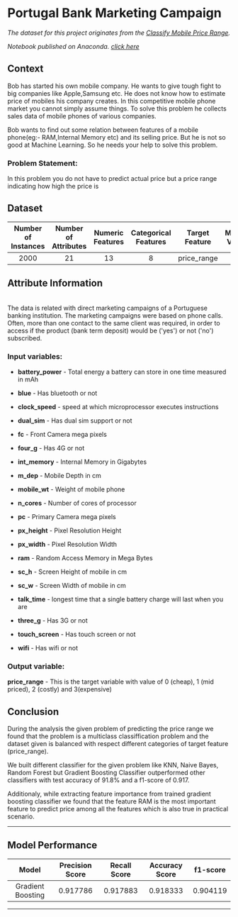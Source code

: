 # Portugal Bank Marketing Campaign

*The dataset for this project originates from the [Classify Mobile Price Range](https://www.kaggle.com/iabhishekofficial/mobile-price-classification).*

*Notebook published on Anaconda. [click here](https://anaconda.org/arun2728/mobilepriceclassification/notebook)*

## Context
Bob has started his own mobile company. He wants to give tough fight to big companies like Apple,Samsung etc. He does not know how to estimate price of mobiles his company creates. In this competitive mobile phone market you cannot simply assume things. To solve this problem he collects sales data of mobile phones of various companies.

Bob wants to find out some relation between features of a mobile phone(eg:- RAM,Internal Memory etc) and its selling price. But he is not so good at Machine Learning. So he needs your help to solve this problem.

### Problem Statement:
In this problem you do not have to predict actual price but a price range indicating how high the price is

## Dataset

Number of Instances | Number of Attributes | Numeric Features | Categorical Features | Target Feature |	Missing Values |
:------------: | :-------------: | :------------: | :-------------: | :------------: | :-------------:
2000 | 21 | 13 | 8 | price_range | Null


## Attribute Information
<br>
The data is related with direct marketing campaigns of a Portuguese banking institution. The marketing campaigns were based on phone calls. Often, more than one contact to the same client was required, in order to access if the product (bank term deposit) would be ('yes') or not ('no') subscribed.

### Input variables:
- **battery_power** - Total energy a battery can store in one time measured in mAh

- **blue** - Has bluetooth or not

- **clock_speed** - speed at which microprocessor executes instructions

- **dual_sim** - Has dual sim support or not

- **fc** - Front Camera mega pixels

- **four_g** - Has 4G or not

- **int_memory** - Internal Memory in Gigabytes

- **m_dep** - Mobile Depth in cm

- **mobile_wt** - Weight of mobile phone

- **n_cores** - Number of cores of processor

- **pc** - Primary Camera mega pixels
- **px_height** - Pixel Resolution Height
- **px_width** - Pixel Resolution Width
- **ram** - Random Access Memory in Mega Bytes
- **sc_h** - Screen Height of mobile in cm
- **sc_w** - Screen Width of mobile in cm
- **talk_time** - longest time that a single battery charge will last when you are
- **three_g** - Has 3G or not
- **touch_screen** - Has touch screen or not
- **wifi** - Has wifi or not

### Output variable:

**price_range** - This is the target variable with value of 0 (cheap), 1 (mid priced), 2 (costly) and 3(expensive)
 
## Conclusion

During the analysis the given problem of predicting the price range we found that the problem is a multiclass classiffication problem and the dataset given is balanced with respect different categories of target feature (price_range).

We built different classifier for the given problem like KNN, Naive Bayes, Random Forest but Gradient Boosting Classifier outperformed other classifiers with test accuracy of 91.8% and a f1-score of 0.917.

Additionaly, while extracting feature importance from trained gradient boosting classifier we found that the feature RAM is the most important feature to predict price among all the features which is also true in practical scenario.

<hr>

## Model Performance

| Model |	Precision Score	| Recall Score | Accuracy Score	| f1-score |
:------------: | :------------: | :-------------: | :------------: | :-------------:
| Gradient Boosting	 |	0.917786	| 0.917883	| 0.918333	| 0.904119	| 0.917677 |

<hr>
